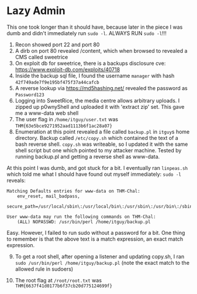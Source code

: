 # Lazy Admin

This one took longer than it should have, because later in the piece I was dumb and didn't immediately run `sudo -l`. ALWAYS RUN `sudo -l`!!!

1. Recon showed port 22 and port 80
2. A dirb on port 80 revealed /content, which when browsed to revealed a CMS called sweetrice
3. On exploit db for sweetrice, there is a backups disclosure cve: https://www.exploit-db.com/exploits/40718
4. Inside the backup sql file, I found the username `manager` with hash `42f749ade7f9e195bf475f37a44cafcb`
5. A reverse lookup via https://md5hashing.net/ revealed the password as `Password123`
6. Logging into SweetRice, the media centre allows arbitrary uploads. I zipped up p0wnyShell and uploaded it with 'extract zip' set. This gave me a www-data web shell
7. The user flag in `/home/itguy/user.txt` was `THM{63e5bce9271952aad1113b6f1ac28a07}`
8. Enumeration at this point revealed a file called `backup.pl` in `itguy`s home directory. Backup called `/etc/copy.sh` which contained the text of a bash reverse shell. `copy.sh` was writeable, so I updated it with the same shell script but one which pointed to my attacker machine. Tested by running backup.pl and getting a reverse shell as www-data.

At this point I was dumb, and got stuck for a bit. I eventually ran `linpeas.sh` which told me what I should have found out myself immediately: `sudo -l` reveals:

```
Matching Defaults entries for www-data on THM-Chal:
    env_reset, mail_badpass,                       
    secure_path=/usr/local/sbin\:/usr/local/bin\:/usr/sbin\:/usr/bin\:/sbin\:/bin\:/snap/bin

User www-data may run the following commands on THM-Chal:
    (ALL) NOPASSWD: /usr/bin/perl /home/itguy/backup.pl
```

Easy. However, I failed to run sudo without a password for a bit. One thing to remember is that the above text is a match expression, an exact match expression.

9. To get a root shell, after opening a listener and updating copy.sh, I ran `sudo /usr/bin/perl /home/itguy/backup.pl` (note the exact match to the allowed rule in sudoers)

10. The root flag at `/root/root.txt` was `THM{6637f41d0177b6f37cb20d775124699f}`